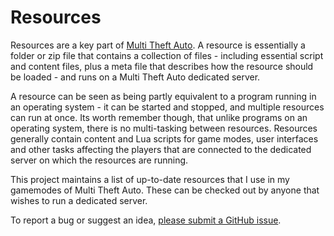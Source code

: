 Resources
============
Resources are a key part of [Multi Theft Auto](https://github.com/multitheftauto). A resource is essentially a folder or zip file that contains a collection of files - including essential script and content files, plus a meta file that describes how the resource should be loaded - and runs on a Multi Theft Auto dedicated server.

A resource can be seen as being partly equivalent to a program running in an operating system - it can be started and stopped, and multiple resources can run at once. Its worth remember though, that unlike programs on an operating system, there is no multi-tasking between resources. Resources generally contain content and Lua scripts for game modes, user interfaces and other tasks affecting the players that are connected to the dedicated server on which the resources are running.

This project maintains a list of up-to-date resources that I use in my gamemodes of Multi Theft Auto. These can be checked out by anyone that wishes to run a dedicated server.

To report a bug or suggest an idea, [please submit a GitHub issue](https://github.com/devzolo/mtasa-resources/issues/new/choose).